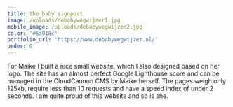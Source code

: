 ```yaml
---
title: the baby signpost
image: /uploads/debabywegwijzer1.jpg
mobile_image: /uploads/debabywegwijzer2.jpg
color: '#6a918c'
portfolio_url: 'https://www.debabywegwijzer.nl/'
order: 0
---
```


For Maike I built a nice small website, which I also designed based on her logo. The site has an almost perfect Google Lighthouse score and can be managed in the CloudCannon CMS by Maike herself. The pages weigh only 125kb, require less than 10 requests and have a speed index of under 2 seconds. I am quite proud of this website and so is she.
